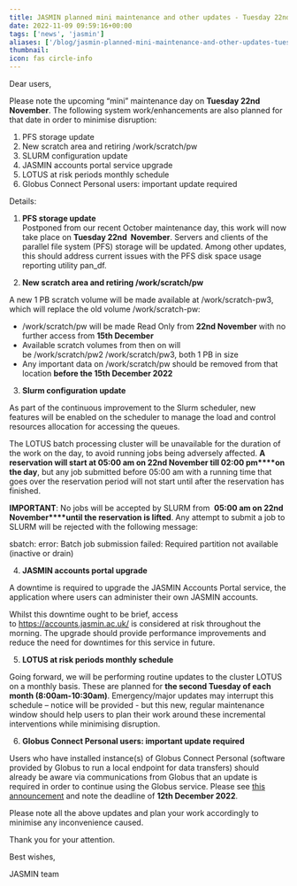 ```yaml
---
title: JASMIN planned mini maintenance and other updates - Tuesday 22nd November
date: 2022-11-09 09:59:16+00:00
tags: ['news', 'jasmin']
aliases: ['/blog/jasmin-planned-mini-maintenance-and-other-updates-tuesday-22nd-november']
thumbnail: 
icon: fas circle-info
---
```


Dear users,



Please note the upcoming “mini” maintenance day on **Tuesday 22nd November**. The following system work/enhancements are also planned for that date in order to minimise disruption: 


1. PFS storage update
2. New scratch area and retiring /work/scratch/pw
3. SLURM configuration update
4. JASMIN accounts portal service upgrade
5. LOTUS at risk periods monthly schedule
6. Globus Connect Personal users: important update required



Details:



1. **PFS storage update**  
Postponed from our recent October maintenance day, this work will now take place on **Tuesday 22nd  November**. Servers and clients of the parallel file system (PFS) storage will be updated. Among other updates, this should address current issues with the PFS disk space usage reporting utility pan\_df.



2. **New scratch area and retiring /work/scratch/pw**


A new 1 PB scratch volume will be made available at /work/scratch-pw3, which will replace the old volume /work/scratch-pw: 



* /work/scratch/pw will be made Read Only from **22nd November** with no further access from **15th December**
* Available scratch volumes from then on will be /work/scratch/pw2 /work/scratch/pw3, both 1 PB in size
* Any important data on /work/scratch/pw should be removed from that location **before the 15th December 2022**



3. **Slurm configuration update**


As part of the continuous improvement to the Slurm scheduler, new features will be enabled on the scheduler to manage the load and control resources allocation for accessing the queues. 



The LOTUS batch processing cluster will be unavailable for the duration of the work on the day, to avoid running jobs being adversely affected. **A reservation will start at 05:00 am on 22nd November till 02:00 pm****on the day**, but any job submitted before 05:00 am with a running time that goes over the reservation period will not start until after the reservation has finished.



**IMPORTANT**: No jobs will be accepted by SLURM from  **05:00 am on 22nd November****until the reservation is lifted**. Any attempt to submit a job to SLURM will be rejected with the following message: 


sbatch: error: Batch job submission failed: Required partition not available (inactive or drain)



4. **JASMIN accounts portal upgrade**


A downtime is required to upgrade the JASMIN Accounts Portal service, the application where users can administer their own JASMIN accounts.


Whilst this downtime ought to be brief, access to <https://accounts.jasmin.ac.uk/> is considered at risk throughout the morning. The upgrade should provide performance improvements and reduce the need for downtimes for this service in future.



5. **LOTUS at risk periods monthly schedule**


Going forward, we will be performing routine updates to the cluster LOTUS on a monthly basis. These are planned for **the second Tuesday of each month (8:00am-10:30am)**. Emergency/major updates may interrupt this schedule – notice will be provided - but this new, regular maintenance window should help users to plan their work around these incremental interventions while minimising disruption.



6. **Globus Connect Personal users: important update required**


Users who have installed instance(s) of Globus Connect Personal (software provided by Globus to run a local endpoint for data transfers) should already be aware via communications from Globus that an update is required in order to continue using the Globus service. Please see [this announcement](https://docs.globus.org/ca-update-2022/) and note the deadline of **12th December 2022**.



Please note all the above updates and plan your work accordingly to minimise any inconvenience caused.



Thank you for your attention.



Best wishes,

JASMIN team
